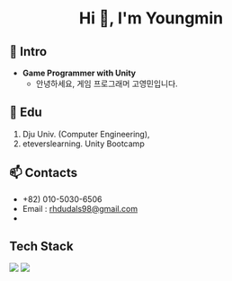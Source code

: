<h1 align="center">Hi 👋, I'm Youngmin</h1>

## 🌱 Intro
- **Game Programmer with Unity**
  - 안녕하세요, 게임 프로그래머 고영민입니다.

## 🔭 Edu
1) Dju Univ. (Computer Engineering),  
3) eteverslearning. Unity Bootcamp

## 📫 Contacts
- +82) 010-5030-6506
- Email : rhdudals98@gmail.com
- 
##  Tech Stack
<img src="https://img.shields.io/badge/Unity-a9a9a9?style=for-the-badge&logo=Unity&logoColor=000000"> <img src="https://img.shields.io/badge/CSharp-fff0f5?style=for-the-badge&logo=CSharp&logoColor=da70d6"> 
